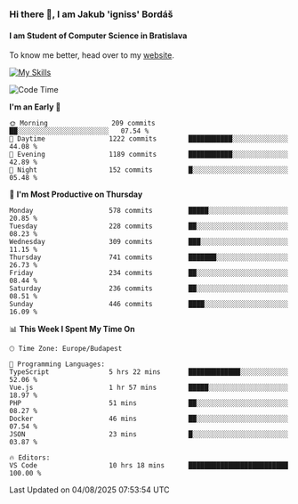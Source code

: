 ### Hi there 👋, I am Jakub 'igniss' Bordáš

#### I am Student of Computer Science in Bratislava
To know me better, head over to my [website](https://bordas.sk).

[![My Skills](https://skillicons.dev/icons?i=js,typescript,html,css,figma,svelte,vue,next,postgresql,nest,express,nodejs)](https://bordas.sk)


<!--START_SECTION:waka-->
![Code Time](http://img.shields.io/badge/Code%20Time-2%2C007%20hrs%2030%20mins-blue)

**I'm an Early 🐤** 

```text
🌞 Morning                209 commits         ██░░░░░░░░░░░░░░░░░░░░░░░   07.54 % 
🌆 Daytime                1222 commits        ███████████░░░░░░░░░░░░░░   44.08 % 
🌃 Evening                1189 commits        ███████████░░░░░░░░░░░░░░   42.89 % 
🌙 Night                  152 commits         █░░░░░░░░░░░░░░░░░░░░░░░░   05.48 % 
```
📅 **I'm Most Productive on Thursday** 

```text
Monday                   578 commits         █████░░░░░░░░░░░░░░░░░░░░   20.85 % 
Tuesday                  228 commits         ██░░░░░░░░░░░░░░░░░░░░░░░   08.23 % 
Wednesday                309 commits         ███░░░░░░░░░░░░░░░░░░░░░░   11.15 % 
Thursday                 741 commits         ███████░░░░░░░░░░░░░░░░░░   26.73 % 
Friday                   234 commits         ██░░░░░░░░░░░░░░░░░░░░░░░   08.44 % 
Saturday                 236 commits         ██░░░░░░░░░░░░░░░░░░░░░░░   08.51 % 
Sunday                   446 commits         ████░░░░░░░░░░░░░░░░░░░░░   16.09 % 
```


📊 **This Week I Spent My Time On** 

```text
🕑︎ Time Zone: Europe/Budapest

💬 Programming Languages: 
TypeScript               5 hrs 22 mins       █████████████░░░░░░░░░░░░   52.06 % 
Vue.js                   1 hr 57 mins        █████░░░░░░░░░░░░░░░░░░░░   18.97 % 
PHP                      51 mins             ██░░░░░░░░░░░░░░░░░░░░░░░   08.27 % 
Docker                   46 mins             ██░░░░░░░░░░░░░░░░░░░░░░░   07.54 % 
JSON                     23 mins             █░░░░░░░░░░░░░░░░░░░░░░░░   03.87 % 

🔥 Editors: 
VS Code                  10 hrs 18 mins      █████████████████████████   100.00 % 
```


 Last Updated on 04/08/2025 07:53:54 UTC
<!--END_SECTION:waka-->
